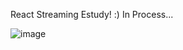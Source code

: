 React Streaming Estudy! :) 
In Process...

![image](https://github.com/vinideev/ARTFLIX/assets/106125652/930dfb8d-4ccc-4593-92e1-92ddaadd8df0)


